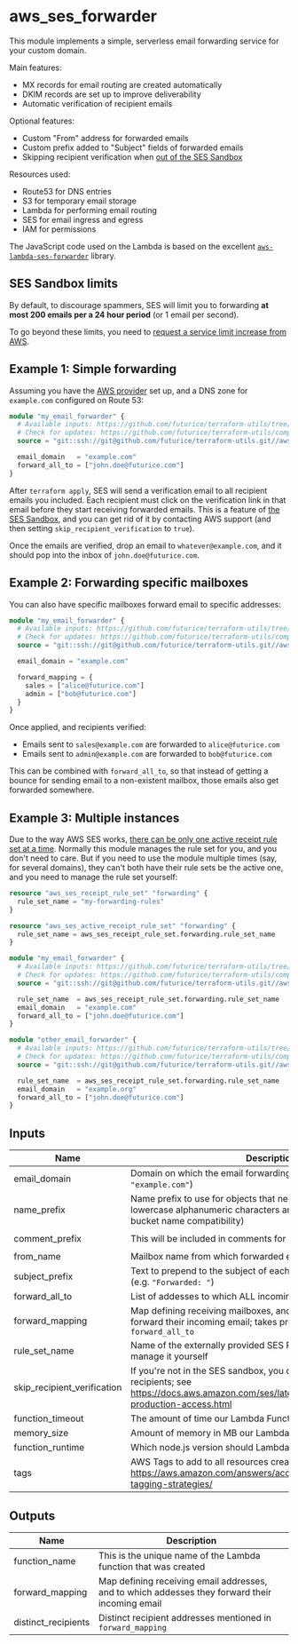 # aws_ses_forwarder

This module implements a simple, serverless email forwarding service for your custom domain.

Main features:

- MX records for email routing are created automatically
- DKIM records are set up to improve deliverability
- Automatic verification of recipient emails

Optional features:

- Custom "From" address for forwarded emails
- Custom prefix added to "Subject" fields of forwarded emails
- Skipping recipient verification when [out of the SES Sandbox](https://docs.aws.amazon.com/ses/latest/DeveloperGuide/request-production-access.html)

Resources used:

- Route53 for DNS entries
- S3 for temporary email storage
- Lambda for performing email routing
- SES for email ingress and egress
- IAM for permissions

The JavaScript code used on the Lambda is based on the excellent [`aws-lambda-ses-forwarder`](https://github.com/arithmetric/aws-lambda-ses-forwarder) library.

## SES Sandbox limits

By default, to discourage spammers, SES will limit you to forwarding **at most 200 emails per a 24 hour period** (or 1 email per second).

To go beyond these limits, you need to [request a service limit increase from AWS](https://docs.aws.amazon.com/ses/latest/DeveloperGuide/request-production-access.html).

## Example 1: Simple forwarding

Assuming you have the [AWS provider](https://www.terraform.io/docs/providers/aws/index.html) set up, and a DNS zone for `example.com` configured on Route 53:

```tf
module "my_email_forwarder" {
  # Available inputs: https://github.com/futurice/terraform-utils/tree/master/aws_ses_forwarder#inputs
  # Check for updates: https://github.com/futurice/terraform-utils/compare/v13.0...master
  source = "git::ssh://git@github.com/futurice/terraform-utils.git//aws_ses_forwarder?ref=v13.0"

  email_domain   = "example.com"
  forward_all_to = ["john.doe@futurice.com"]
}
```

After `terraform apply`, SES will send a verification email to all recipient emails you included. Each recipient must click on the verification link in that email before they start receiving forwarded emails. This is a feature of [the SES Sandbox](https://docs.aws.amazon.com/ses/latest/DeveloperGuide/request-production-access.html), and you can get rid of it by contacting AWS support (and then setting `skip_recipient_verification` to `true`).

Once the emails are verified, drop an email to `whatever@example.com`, and it should pop into the inbox of `john.doe@futurice.com`.

## Example 2: Forwarding specific mailboxes

You can also have specific mailboxes forward email to specific addresses:

```tf
module "my_email_forwarder" {
  # Available inputs: https://github.com/futurice/terraform-utils/tree/master/aws_ses_forwarder#inputs
  # Check for updates: https://github.com/futurice/terraform-utils/compare/v13.0...master
  source = "git::ssh://git@github.com/futurice/terraform-utils.git//aws_ses_forwarder?ref=v13.0"

  email_domain = "example.com"

  forward_mapping = {
    sales = ["alice@futurice.com"]
    admin = ["bob@futurice.com"]
  }
}
```

Once applied, and recipients verified:

- Emails sent to `sales@example.com` are forwarded to `alice@futurice.com`
- Emails sent to `admin@example.com` are forwarded to `bob@futurice.com`

This can be combined with `forward_all_to`, so that instead of getting a bounce for sending email to a non-existent mailbox, those emails also get forwarded somewhere.

## Example 3: Multiple instances

Due to the way AWS SES works, [there can be only one active receipt rule set at a time](https://docs.aws.amazon.com/ses/latest/DeveloperGuide/receiving-email-managing-receipt-rule-sets.html#receiving-email-managing-receipt-rule-sets-enable-disable). Normally this module manages the rule set for you, and you don't need to care. But if you need to use the module multiple times (say, for several domains), they can't both have their rule sets be the active one, and you need to manage the rule set yourself:

```tf
resource "aws_ses_receipt_rule_set" "forwarding" {
  rule_set_name = "my-forwarding-rules"
}

resource "aws_ses_active_receipt_rule_set" "forwarding" {
  rule_set_name = aws_ses_receipt_rule_set.forwarding.rule_set_name
}

module "my_email_forwarder" {
  # Available inputs: https://github.com/futurice/terraform-utils/tree/master/aws_ses_forwarder#inputs
  # Check for updates: https://github.com/futurice/terraform-utils/compare/v13.0...master
  source = "git::ssh://git@github.com/futurice/terraform-utils.git//aws_ses_forwarder?ref=v13.0"

  rule_set_name  = aws_ses_receipt_rule_set.forwarding.rule_set_name
  email_domain   = "example.com"
  forward_all_to = ["john.doe@futurice.com"]
}

module "other_email_forwarder" {
  # Available inputs: https://github.com/futurice/terraform-utils/tree/master/aws_ses_forwarder#inputs
  # Check for updates: https://github.com/futurice/terraform-utils/compare/v13.0...master
  source = "git::ssh://git@github.com/futurice/terraform-utils.git//aws_ses_forwarder?ref=v13.0"

  rule_set_name  = aws_ses_receipt_rule_set.forwarding.rule_set_name
  email_domain   = "example.org"
  forward_all_to = ["john.doe@futurice.com"]
}
```

<!-- terraform-docs:begin -->
## Inputs

| Name | Description | Type | Default | Required |
|------|-------------|------|---------|:--------:|
| email_domain | Domain on which the email forwarding should be set up (e.g. `"example.com"`) | `any` | n/a | yes |
| name_prefix | Name prefix to use for objects that need to be created (only lowercase alphanumeric characters and hyphens allowed, for S3 bucket name compatibility) | `string` | `""` | no |
| comment_prefix | This will be included in comments for resources that are created | `string` | `"SES Forwarder: "` | no |
| from_name | Mailbox name from which forwarded emails are sent | `string` | `"noreply"` | no |
| subject_prefix | Text to prepend to the subject of each email before forwarding it (e.g. `"Forwarded: "`) | `string` | `""` | no |
| forward_all_to | List of addesses to which ALL incoming email should be forwarded | `list(string)` | `[]` | no |
| forward_mapping | Map defining receiving mailboxes, and to which addesses they forward their incoming email; takes precedence over `forward_all_to` | `map(list(string))` | `{}` | no |
| rule_set_name | Name of the externally provided SES Rule Set, if you want to manage it yourself | `string` | `""` | no |
| skip_recipient_verification | If you're not in the SES sandbox, you don't need to verify individual recipients; see https://docs.aws.amazon.com/ses/latest/DeveloperGuide/request-production-access.html | `bool` | `false` | no |
| function_timeout | The amount of time our Lambda Function has to run in seconds | `number` | `10` | no |
| memory_size | Amount of memory in MB our Lambda Function can use at runtime | `number` | `128` | no |
| function_runtime | Which node.js version should Lambda use for our function | `string` | `"nodejs12.x"` | no |
| tags | AWS Tags to add to all resources created (where possible); see https://aws.amazon.com/answers/account-management/aws-tagging-strategies/ | `map(string)` | `{}` | no |

## Outputs

| Name | Description |
|------|-------------|
| function_name | This is the unique name of the Lambda function that was created |
| forward_mapping | Map defining receiving email addresses, and to which addesses they forward their incoming email |
| distinct_recipients | Distinct recipient addresses mentioned in `forward_mapping` |
<!-- terraform-docs:end -->
